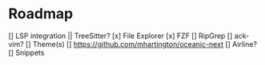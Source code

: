 # Roadmap
[] LSP integration || TreeSitter?
[x] File Explorer
[x] FZF
  [] RipGrep
  [] ack-vim?
[] Theme(s)
  [] https://github.com/mhartington/oceanic-next
[] Airline?
[] Snippets
